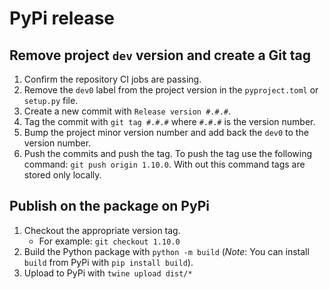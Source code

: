 PyPi release
===

## Remove project `dev` version and create a Git tag

1. Confirm the repository CI jobs are passing.
2. Remove the `dev0` label from the project version in the `pyproject.toml` or `setup.py` file.
3. Create a new commit with `Release version #.#.#`.
4. Tag the commit with `git tag #.#.#` where `#.#.#` is the version number.
5. Bump the project minor version number and add back the `dev0` to the version number.
6. Push the commits and push the tag. To push the tag use the following command: `git push origin 1.10.0`. With out this command tags are stored only locally.

## Publish on the package on PyPi

1. Checkout the appropriate version tag.
    - For example: `git checkout 1.10.0`
2. Build the Python package with `python -m build` (_Note_: You can install `build` from PyPi with `pip install build`).
3. Upload to PyPi with `twine upload dist/*`
